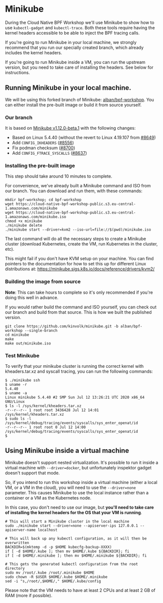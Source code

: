 # Minikube

During the Cloud Native BPF Workshop we'll use Minikube to show how to use
`kubectl-gadget` and `kubectl-trace`. Both these tools require having the
kernel headers accessible to be able to inject the BPF tracing calls.

If you're going to run Minikube in your local machine, we strongly
recommend that you run our specially created branch, which already includes
the kernel headers.

If you're going to run Minikube inside a VM, you can run the upstream version,
but you need to take care of installing the headers.  See below for
instructions.

## Running Minikube in your local machine.

We will be using this forked branch of Minikube:
[alban/bpf-workshop](https://github.com/kinvolk/minikube/tree/alban/bpf-workshop).
You can either install the pre-built image or build it from source
yourself.

### Our branch

It is based on [Minikube v1.12.0-beta.1](https://github.com/kubernetes/minikube/releases/tag/v1.12.0-beta.1) with the following changes:

- Based on Linux 5.4.40 (without the revert to Linux 4.19.107 from [#8649](https://github.com/kubernetes/minikube/pull/8649))
- Add `CONFIG_IKHEADERS` ([#8556](https://github.com/kubernetes/minikube/issues/8556))
- Fix podman checksum ([#8700](https://github.com/kubernetes/minikube/issues/8700))
- Add `CONFIG_FTRACE_SYSCALLS` ([#8637](https://github.com/kubernetes/minikube/issues/8637))

### Installing the pre-built image

This step should take around 10 minutes to complete.

For convenience, we've already built a Minikube command and ISO from our
branch. You can download and run them, with these commands:

```
mkdir bpf-workshop; cd bpf-workshop
wget https://cloud-native-bpf-workshop-public.s3.eu-central-1.amazonaws.com/minikube
wget https://cloud-native-bpf-workshop-public.s3.eu-central-1.amazonaws.com/minikube.iso
chmod +x minikube
./minikube delete
./minikube start --driver=kvm2 --iso-url=file://$(pwd)/minikube.iso
```

The last command will do all the necessary steps to create a Minikube
cluster (download Kubernetes, create the VM, run Kubernetes in the
cluster, etc).

This might fail if you don't have KVM setup on your machine. You can find
pointers to the documentation for how to set this up for different Linux
distributions at:
<https://minikube.sigs.k8s.io/docs/reference/drivers/kvm2/>

### Building the image from source

**Note**: This can take hours to complete so it's only recommended if
you're doing this well in advance.

If you would rather build the command and ISO yourself, you can check out
our branch and build from that source. This is how we built the published
version.

```
git clone https://github.com/kinvolk/minikube.git -b alban/bpf-workshop --single-branch
cd minikube
make
make out/minikube.iso
```

### Test Minikube

To verify that your minikube cluster is running the correct kernel with
kheaders.tar.xz and syscall tracing, you can run the following commands:

```
$ ./minikube ssh
$ uname -r
5.4.40
$ uname -a
Linux minikube 5.4.40 #2 SMP Sun Jul 12 13:26:21 UTC 2020 x86_64 GNU/Linux
$ ls -l /sys/kernel/kheaders.tar.xz
-r--r--r-- 1 root root 3436428 Jul 12 14:01 /sys/kernel/kheaders.tar.xz
$ sudo ls -l /sys/kernel/debug/tracing/events/syscalls/sys_enter_openat/id
-r--r--r-- 1 root root 0 Jul 12 14:00 /sys/kernel/debug/tracing/events/syscalls/sys_enter_openat/id
$
```

## Using Minikube inside a virtual machine

Minikube doesn't support nested virtualization. It's possible to run it
inside a virtual machine with `--driver=docker`, but unfortunately
inspektor gadget doesn't support that mode.

So, if you intend to run this workshop inside a virtual machine (either a
local VM, or a VM in the cloud), you will need to use the `--driver=none`
parameter. This causes Minikube to use the local instance rather than a
container or a VM as the Kubernetes node.

In this case, you don't need to use our image, but **you'll need to take
care of installing the kernel headers for the OS that your VM is running**.

```
# This will start a Minikube cluster in the local machine
sudo ./minikube start --driver=none --apiserver-ips 127.0.0.1 --apiserver-name localhost

# This will back up any kubectl configuration, as it will then be overwritten
BACKDIR=$(mktemp -d -p $HOME kubecfg-backup-XXXX)
if [ -d $HOME/.kube ]; then mv $HOME/.kube ${BACKDIR}; fi
if [ -d $HOME/.minikube ]; then mv $HOME/.minikube ${BACKDIR}; fi

# This gets the generated kubectl configuration from the root directory
sudo mv /root/.kube /root/.minikube $HOME
sudo chown -R $USER $HOME/.kube $HOME/.minikube
sed -i "s,/root/,$HOME/," $HOME/.kube/config
```

Please note that the VM needs to have at least 2 CPUs and at least 2 GB of
RAM (more if possible).
